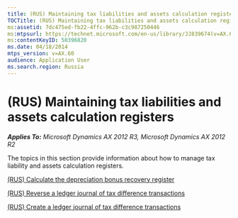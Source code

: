 ```yaml
---
title: (RUS) Maintaining tax liabilities and assets calculation registers
TOCTitle: (RUS) Maintaining tax liabilities and assets calculation registers
ms:assetid: 7dc475ed-fb22-4ffc-962b-c3c987250446
ms:mtpsurl: https://technet.microsoft.com/en-us/library/JJ839674(v=AX.60)
ms:contentKeyID: 50396820
ms.date: 04/18/2014
mtps_version: v=AX.60
audience: Application User
ms.search.region: Russia
---
```


# (RUS) Maintaining tax liabilities and assets calculation registers 


_**Applies To:** Microsoft Dynamics AX 2012 R3, Microsoft Dynamics AX 2012 R2_

The topics in this section provide information about how to manage tax liability and assets calculation registers.

[(RUS) Calculate the depreciation bonus recovery register](rus-calculate-the-depreciation-bonus-recovery-register.md)

[(RUS) Reverse a ledger journal of tax difference transactions](rus-reverse-a-ledger-journal-of-tax-difference-transactions.md)

[(RUS) Create a ledger journal of tax difference transactions](rus-create-a-ledger-journal-of-tax-difference-transactions.md)

  


